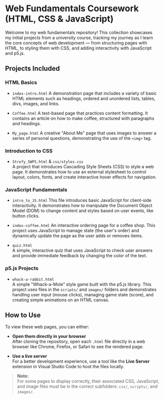 # Web Fundamentals Coursework (HTML, CSS & JavaScript)

Welcome to my web fundamentals repository! This collection showcases my initial projects from a university course, tracking my journey as I learn the core concepts of web development — from structuring pages with HTML, to styling them with CSS, and adding interactivity with JavaScript and p5.js.

## Projects Included

### HTML Basics

- `index-intro.html` 
  A demonstration page that includes a variety of basic HTML elements such as headings, ordered and unordered lists, tables, divs, images, and links.

- `Coffee.html` 
  A text-based page that practices content formatting. It contains an article on how to make coffee, structured with paragraphs and headings.

- `My_page.html` 
  A creative "About Me" page that uses images to answer a series of personal questions, demonstrating the use of the `<img>` tag.

### Introduction to CSS

- `Strefy_SWPS.html` & `css/styles.css`  
  A project that introduces Cascading Style Sheets (CSS) to style a web page. It demonstrates how to use an external stylesheet to control layout, colors, fonts, and create interactive hover effects for navigation.

### JavaScript Fundamentals

- `intro_to_JS.html` 
  This file introduces basic JavaScript for client-side interactivity. It demonstrates how to manipulate the Document Object Model (DOM) to change content and styles based on user events, like button clicks.

- `index-coffee.html` 
  An interactive ordering page for a coffee shop. This project uses JavaScript to manage state (the user's order) and dynamically update the page as the user adds or removes items.

- `quiz.html`  
  A simple, interactive quiz that uses JavaScript to check user answers and provide immediate feedback by changing the color of the text.

### p5.js Projects

- `whack-a-rabbit.html`  
  A simple "Whack-a-Mole" style game built with the p5.js library. This project uses files in the `scripts/` and `images/` folders and demonstrates handling user input (mouse clicks), managing game state (score), and creating simple animations on an HTML canvas.

## How to Use

To view these web pages, you can either:

- **Open them directly in your browser**  
  After cloning the repository, open each `.html` file directly in a web browser like Chrome, Firefox, or Safari to see the rendered page.

- **Use a live server**  
  For a better development experience, use a tool like the **Live Server** extension in Visual Studio Code to host the files locally.

> **Note:**  
> For some pages to display correctly, their associated CSS, JavaScript, and image files must be in the correct subfolders: `css/`, `scripts/`, and `images/`.
